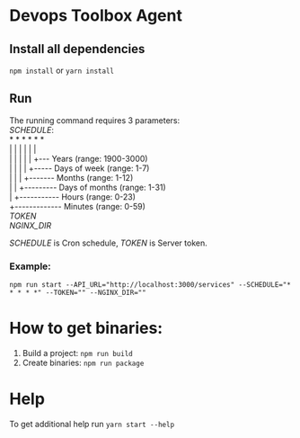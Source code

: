 # Devops Toolbox Agent

## Install all dependencies
`npm install` or `yarn install` 

## Run
The running command requires 3 parameters:  
_SCHEDULE_:  
\* * * * * *   
| | | | | |   
| | | | | +--- Years            (range: 1900-3000)  
| | | | +----- Days of week     (range: 1-7)  
| | | +------- Months           (range: 1-12)  
| | +--------- Days of months   (range: 1-31)  
| +----------- Hours            (range: 0-23)  
+------------- Minutes          (range: 0-59)  
_TOKEN_  
_NGINX_DIR_

_SCHEDULE_ is Cron schedule, _TOKEN_ is Server token.

### **Example:**
`npm run start --API_URL="http://localhost:3000/services" --SCHEDULE="* * * * *" --TOKEN="" --NGINX_DIR=""`

# How to get binaries:

1) Build a project: `npm run build`
2) Create binaries: `npm run package`

# Help

To get additional help run `yarn start --help`
